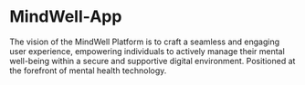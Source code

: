 ﻿# MindWell-App
 
The vision of the MindWell Platform is to craft a seamless and engaging user experience,  empowering individuals to actively manage their mental well-being within a secure and supportive digital  environment. Positioned at the forefront of mental health technology.
